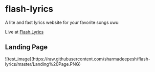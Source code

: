 # flash-lyrics
A lite and fast lyrics website for your favorite songs uwu

Live at <a href="https://flashlyrics.herokuapp.com">Flash Lyrics</a>

<h2>Landing Page </h2>
![test_image](https://raw.githubusercontent.com/sharmadeepesh/flash-lyrics/master/Landing%20Page.PNG)
